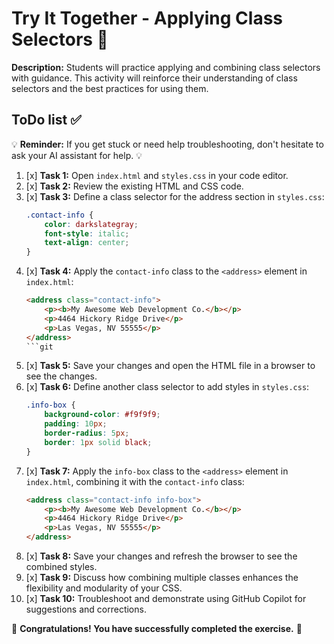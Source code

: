 # Try It Together - Applying Class Selectors 🤝

**Description:**
Students will practice applying and combining class selectors with guidance. This activity will reinforce their understanding of class selectors and the best practices for using them.

## ToDo list ✅

💡 **Reminder:** If you get stuck or need help troubleshooting, don't hesitate to ask your AI assistant for help. 💡

1. [x] **Task 1:** Open `index.html` and `styles.css` in your code editor.
2. [x] **Task 2:** Review the existing HTML and CSS code.
3. [x] **Task 3:** Define a class selector for the address section in `styles.css`:
    ```css
    .contact-info {
        color: darkslategray;
        font-style: italic;
        text-align: center;
    }
    ```
4. [x] **Task 4:** Apply the `contact-info` class to the `<address>` element in `index.html`:
    ```html
    <address class="contact-info">
        <p><b>My Awesome Web Development Co.</b></p>
        <p>4464 Hickory Ridge Drive</p>
        <p>Las Vegas, NV 55555</p>
    </address>
    ```git 
5. [x] **Task 5:** Save your changes and open the HTML file in a browser to see the changes.
6. [x] **Task 6:** Define another class selector to add styles in `styles.css`:
    ```css
    .info-box {
        background-color: #f9f9f9;
        padding: 10px;
        border-radius: 5px;
        border: 1px solid black;
    }
    ```
7. [x] **Task 7:** Apply the `info-box` class to the `<address>` element in `index.html`, combining it with the `contact-info` class:
    ```html
    <address class="contact-info info-box">
        <p><b>My Awesome Web Development Co.</b></p>
        <p>4464 Hickory Ridge Drive</p>
        <p>Las Vegas, NV 55555</p>
    </address>
    ```
8. [x] **Task 8:** Save your changes and refresh the browser to see the combined styles.
9. [x] **Task 9:** Discuss how combining multiple classes enhances the flexibility and modularity of your CSS.
10. [x] **Task 10:** Troubleshoot and demonstrate using GitHub Copilot for suggestions and corrections.

🌟 **Congratulations! You have successfully completed the exercise.** 🌟